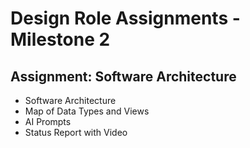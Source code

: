 # Design Role Assignments - Milestone 2

## Assignment: Software Architecture

* Software Architecture
* Map of Data Types and Views
* AI Prompts
* Status Report with Video


